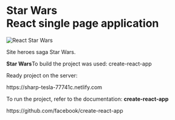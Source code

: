 <h1><strong>Star Wars</strong> <br>React single page application</h1>

<p>
	<img src="https://i.ibb.co/m9xyp0n/Star-Wars-Banner-2.jpg" alt="React Star Wars">
</p>

<p>Site heroes saga Star Wars.</p>

<p><strong>Star Wars</strong>To build the project was used: create-react-app</p>

<p>Ready project on the server:<p> 
	
<p>https://sharp-tesla-77741c.netlify.com</p>

<p>To run the project, refer to the documentation: <strong>create-react-app</strong></p> 

<p>https://github.com/facebook/create-react-app</p>
